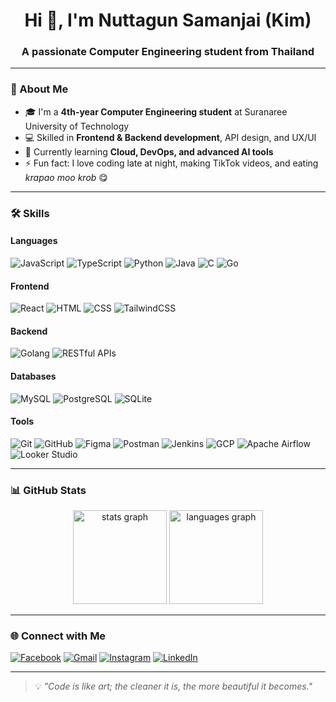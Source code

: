 <h1 align="center">Hi 👋, I'm Nuttagun Samanjai (Kim)</h1>
<h3 align="center">A passionate Computer Engineering student from Thailand</h3>

---

### 🚀 About Me
- 🎓 I'm a **4th-year Computer Engineering student** at Suranaree University of Technology  
- 💻 Skilled in **Frontend & Backend development**, API design, and UX/UI  
- 🌱 Currently learning **Cloud, DevOps, and advanced AI tools**  
- ⚡ Fun fact: I love coding late at night, making TikTok videos, and eating *krapao moo krob* 😋

---

### 🛠 Skills

#### **Languages**
![JavaScript](https://img.shields.io/badge/JavaScript-F7DF1E?logo=javascript&logoColor=black)
![TypeScript](https://img.shields.io/badge/TypeScript-3178C6?logo=typescript&logoColor=white)
![Python](https://img.shields.io/badge/Python-3776AB?logo=python&logoColor=white)
![Java](https://img.shields.io/badge/Java-007396?logo=java&logoColor=white)
![C](https://img.shields.io/badge/C-00599C?logo=c&logoColor=white)
![Go](https://img.shields.io/badge/Go-00ADD8?logo=go&logoColor=white)

#### **Frontend**
![React](https://img.shields.io/badge/React-20232A?logo=react&logoColor=61DAFB)
![HTML](https://img.shields.io/badge/HTML5-E34F26?logo=html5&logoColor=white)
![CSS](https://img.shields.io/badge/CSS3-1572B6?logo=css3&logoColor=white)
![TailwindCSS](https://img.shields.io/badge/Tailwind_CSS-06B6D4?logo=tailwindcss&logoColor=white)

#### **Backend**
![Golang](https://img.shields.io/badge/Go-00ADD8?logo=go&logoColor=white)
![RESTful APIs](https://img.shields.io/badge/REST-FF6C37?logo=fastapi&logoColor=white)

#### **Databases**
![MySQL](https://img.shields.io/badge/MySQL-4479A1?logo=mysql&logoColor=white)
![PostgreSQL](https://img.shields.io/badge/PostgreSQL-4169E1?logo=postgresql&logoColor=white)
![SQLite](https://img.shields.io/badge/SQLite-003B57?logo=sqlite&logoColor=white)

#### **Tools**
![Git](https://img.shields.io/badge/Git-F05032?logo=git&logoColor=white)
![GitHub](https://img.shields.io/badge/GitHub-181717?logo=github&logoColor=white)
![Figma](https://img.shields.io/badge/Figma-F24E1E?logo=figma&logoColor=white)
![Postman](https://img.shields.io/badge/Postman-FF6C37?logo=postman&logoColor=white)
![Jenkins](https://img.shields.io/badge/Jenkins-D24939?logo=jenkins&logoColor=white)
![GCP](https://img.shields.io/badge/GCP-4285F4?logo=googlecloud&logoColor=white)
![Apache Airflow](https://img.shields.io/badge/Apache%20Airflow-017CEE?logo=apacheairflow&logoColor=white)
![Looker Studio](https://img.shields.io/badge/Looker-4285F4?logo=looker&logoColor=white)

---

### 📊 GitHub Stats
<div align="center">
  <img src="https://github-readme-stats.vercel.app/api?username=Nuttagun&show_icons=true&theme=dracula" height="150" alt="stats graph"/>
  <img src="https://github-readme-stats.vercel.app/api/top-langs?username=Nuttagun&layout=compact&theme=dracula" height="150" alt="languages graph"/>
</div>

---

### 🌐 Connect with Me
[![Facebook](https://img.shields.io/badge/Facebook-1877F2?logo=facebook&logoColor=white)](https://www.facebook.com/nuttagun.samanjai/)
[![Gmail](https://img.shields.io/badge/Gmail-D14836?logo=gmail&logoColor=white)](mailto:nuttagunsamanjai@gmail.com)
[![Instagram](https://img.shields.io/badge/Instagram-E4405F?logo=instagram&logoColor=white)](https://instagram.com/yourusername)
[![LinkedIn](https://img.shields.io/badge/LinkedIn-0077B5?logo=linkedin&logoColor=white)](https://linkedin.com/in/yourusername)

---

> 💡 *"Code is like art; the cleaner it is, the more beautiful it becomes."*

